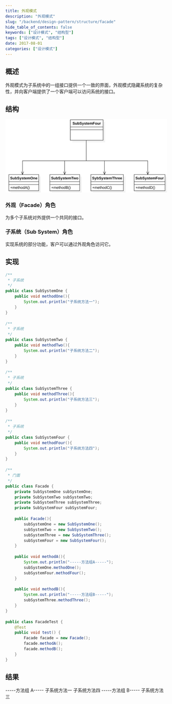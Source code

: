 ```yaml
---
title: 外观模式
description: "外观模式"
slug: "/backend/design-pattern/structure/facade"
hide_table_of_contents: false
keywords: ["设计模式", "结构型"]
tags: ["设计模式", "结构型"]
date: 2017-08-01
categories: ["设计模式"]
---
```


## 概述
外观模式为子系统中的一组接口提供一个一致的界面，外观模式隐藏系统的复杂性，并向客户端提供了一个客户端可以访问系统的接口。

## 结构

![facade](img/facade.png)

### 外观（Facade）角色
为多个子系统对外提供一个共同的接口。
### 子系统（Sub System）角色
实现系统的部分功能，客户可以通过外观角色访问它。

## 实现
```java
/**
 * 子系统
 */
public class SubSystemOne {
    public void methodOne(){
        System.out.println("子系统方法一");
    }
}

/**
 * 子系统
 */
public class SubSystemTwo {
    public void methodTwo(){
        System.out.println("子系统方法二");
    }
}

/**
 * 子系统
 */
public class SubSystemThree {
    public void methodThree(){
        System.out.println("子系统方法三");
    }
}

/**
 * 子系统
 */
public class SubSystemFour {
    public void methodFour(){
        System.out.println("子系统方法四");
    }
}

/**
 * 门面
 */
public class Facade {
    private SubSystemOne subSystemOne;
    private SubSystemTwo subSystemTwo;
    private SubSystemThree subSystemThree;
    private SubSystemFour subSystemFour;

    public Facade(){
        subSystemOne = new SubSystemOne();
        subSystemTwo = new SubSystemTwo();
        subSystemThree = new SubSystemThree();
        subSystemFour = new SubSystemFour();
    }

    public void methodA(){
        System.out.println("-----方法组A-----");
        subSystemOne.methodOne();
        subSystemFour.methodFour();
    }

    public void methodB(){
        System.out.println("-----方法组B-----");
        subSystemThree.methodThree();
    }
}

public class FacadeTest {
    @Test
    public void test() {
        Facade facade = new Facade();
        facade.methodA();
        facade.methodB();
    }
}
```

## 结果
-----方法组 A-----
子系统方法一
子系统方法四
-----方法组 B-----
子系统方法三
